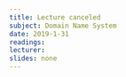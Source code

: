 ```yaml
---
title: Lecture canceled
subject: Domain Name System
date: 2019-1-31
readings:
lecturer: 
slides: none
---
```

